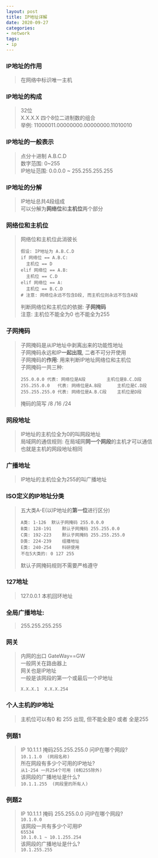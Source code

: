 ```yaml
---
layout: post
title: IP地址详解
date: 2020-09-27
categories:
- network
tags:
- ip
---
```


### IP地址的作用
> 在网络中标识唯一主机

### IP地址的构成
> 32位<br>
> X.X.X.X 四个8位二进制数的组合<br>
> 举例: 11000011.00000000.00000000.11010010

### IP地址的一般表示
> 点分十进制  A.B.C.D<br>
> 数字范围: 0~255<br>
> IP地址范围: 0.0.0.0 ~ 255.255.255.255

### IP地址的分解
> IP地址总共4段组成<br>
> 可以分解为**网络位**和**主机位**两个部分

### 网络位和主机位
> 网络位和主机位此消彼长<br>
> ```
> 假设: IP地址为 A.B.C.D
> if 网络位 == A.B.C:
> 	主机位 == D
> elif 网络位 == A.B:
> 	主机位 == C.D
> elif 网络位 == A:
> 	主机位 == B.C.D
> # 注意: 网络位永远不包含D段, 而主机位则永远不包含A段
> ```
> 判断网络位和主机位的依据: **子网掩码**<br>
> 注意: 主机位不能全为0 也不能全为255

###  子网掩码
> 子网掩码是从IP地址中剥离出来的功能性地址<br>
> 子网掩码永远和IP**一起出现**, 二者不可分开使用<br>
> 子网掩码的**作用**: 用来判断IP地址网络位和主机位<br>
> 子网掩码一共三种: <br>
>
> ```
> 255.0.0.0	代表: 网络位是A段        主机位是B.C.D段
> 255.255.0.0	代表: 网络位是A.B段      主机位是C.D段
> 255.255.255.0	代表: 网络位是A.B.C段    主机位是D段
> ```
> 掩码的简写 /8 /16 /24

###  网段地址
> IP地址的主机位全为0的叫网段地址<br>
> 局域网的通信规则: 在局域网**同一个网段**的主机才可以通信<br>
> 也就是主机的网段地址相同

### 广播地址
> IP地址的主机位全为255的叫广播地址

### ISO定义的IP地址分类
> 五大类A-E(以IP地址的**第一位**进行区分)<br>
>```
>A类: 1-126 	默认子网掩码 255.0.0.0
>B类: 128-191 	默认子网掩码 255.255.0.0
>C类: 192-223 	默认子网掩码 255.255.255.0
>D类: 224-239 	组播地址
>E类: 240-254 	科研使用
>不在5大类的: 0 127 255
>```
>默认子网掩码规则不需要严格遵守

### 127地址
> 127.0.0.1 本机回环地址

### 全局广播地址:
> 255.255.255.255

### 网关
> 内网的出口 GateWay==GW<br>
> 一般网关在路由器上<br>
> 网关也是IP地址<br>
> 一般是该网段的第一个或最后一个IP地址
>
> ```
> X.X.X.1  X.X.X.254
> ```

### 个人主机的IP地址
> 主机位可以有0 和 255 出现, 但不能全是0 或者 全是255

### 例题1
>IP 10.1.1.1 掩码255.255.255.0 问IP在哪个网段?<br>
>`10.1.1.0  (网段名称)`<br>
>所在网段有多少个可用的IP地址?<br>
>`从1-254 一共254个可用 (0和255除外)`<br>
>该网段的广播地址是什么?<br>
>`10.1.1.255  (网段里的所有人)`<br>

### 例题2
>IP 10.1.1.1 掩码 255.255.0.0 问IP在哪个网段?<br>
>`10.1.0.0`<br>
>该网段一共有多少个可用IP<br>
>`65534 `<br>
>`10.1.0.1 ~ 10.1.255.254 `<br>
>该网段的广播地址是什么?<br>
>`10.1.255.255`<br>
